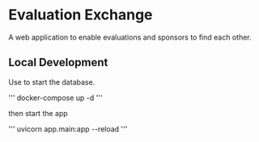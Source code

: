 # Evaluation Exchange

A web application to enable evaluations and sponsors to find each other.

## Local Development
Use to start the database.

'''
docker-compose up -d
'''

then start the app

'''
uvicorn app.main:app --reload
'''